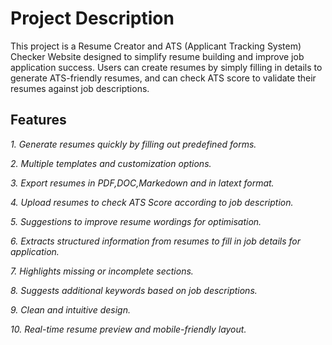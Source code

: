 # Project Description

This project is a Resume Creator and ATS (Applicant Tracking System) Checker Website designed to simplify resume building and improve job application success. Users can create resumes by simply filling in details to generate ATS-friendly resumes, and can check ATS score to validate their resumes against job descriptions.

## Features

*1. Generate resumes quickly by filling out predefined forms.*

*2. Multiple templates and customization options.*

*3. Export resumes in PDF,DOC,Markedown and in latext format.*

*4. Upload resumes to check ATS Score according to job description.*

*5. Suggestions to improve resume wordings for optimisation.*

*6. Extracts structured information from resumes to fill in job details for application.*

*7. Highlights missing or incomplete sections.*

*8. Suggests additional keywords based on job descriptions.*

*9. Clean and intuitive design.*

*10. Real-time resume preview and mobile-friendly layout.*
